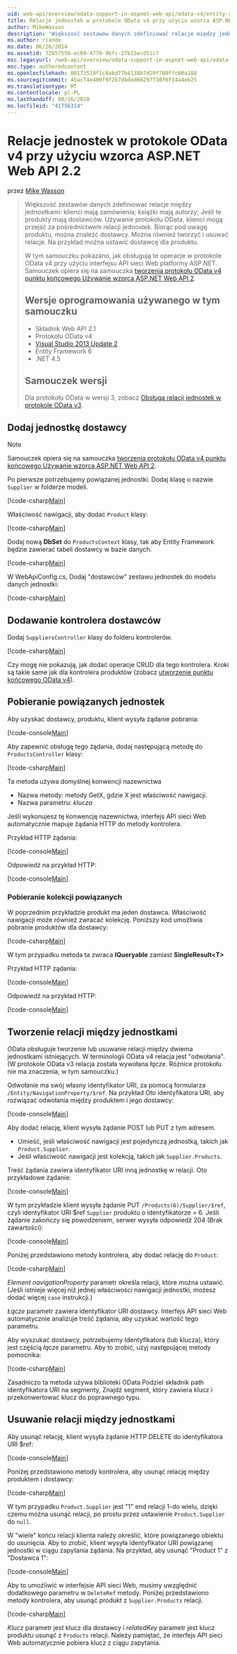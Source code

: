 ```yaml
---
uid: web-api/overview/odata-support-in-aspnet-web-api/odata-v4/entity-relations-in-odata-v4
title: Relacje jednostek w protokole OData v4 przy użyciu wzorca ASP.NET Web API 2.2 | Dokumentacja firmy Microsoft
author: MikeWasson
description: 'Większość zestawów danych zdefiniować relacje między jednostkami: klienci mają zamówienia; książki mają autorzy; Jeśli te produkty mają dostawców. Przy użyciu protokołu OData, klienci mogą przejść za pośrednictwem...'
ms.author: riande
ms.date: 06/26/2014
ms.assetid: 72657550-ec09-4779-9bfc-2fb15ecd51c7
msc.legacyurl: /web-api/overview/odata-support-in-aspnet-web-api/odata-v4/entity-relations-in-odata-v4
msc.type: authoredcontent
ms.openlocfilehash: 80173519f1c8abd77b4138b7d29f780ffc60a188
ms.sourcegitcommit: 45ac74e400f9f2b7dbded66297730f6f14a4eb25
ms.translationtype: MT
ms.contentlocale: pl-PL
ms.lasthandoff: 08/16/2018
ms.locfileid: "41756314"
---
```

<a name="entity-relations-in-odata-v4-using-aspnet-web-api-22"></a>Relacje jednostek w protokole OData v4 przy użyciu wzorca ASP.NET Web API 2.2
====================
przez [Mike Wasson](https://github.com/MikeWasson)

> Większość zestawów danych zdefiniować relacje między jednostkami: klienci mają zamówienia; książki mają autorzy; Jeśli te produkty mają dostawców. Używanie protokołu OData, klienci mogą przejść za pośrednictwem relacji jednostek. Biorąc pod uwagę produktu, można znaleźć dostawcy. Można również tworzyć i usuwać relacje. Na przykład można ustawić dostawcę dla produktu.
> 
> W tym samouczku pokazano, jak obsługują te operacje w protokole OData v4 przy użyciu interfejsu API sieci Web platformy ASP.NET. Samouczek opiera się na samouczka [tworzenia protokołu OData v4 punktu końcowego Używanie wzorca ASP.NET Web API 2](create-an-odata-v4-endpoint.md).
> 
> ## <a name="software-versions-used-in-the-tutorial"></a>Wersje oprogramowania używanego w tym samouczku
> 
> 
> - Składnik Web API 2.1
> - Protokołu OData v4
> - [Visual Studio 2013 Update 2](https://www.visualstudio.com/downloads/download-visual-studio-vs)
> - Entity Framework 6
> - .NET 4.5
> 
> 
> ## <a name="tutorial-versions"></a>Samouczek wersji
> 
> Dla protokołu OData w wersji 3, zobacz [Obsługa relacji jednostek w protokole OData v3](https://asp.net/web-api/overview/odata-support-in-aspnet-web-api/odata-v3/working-with-entity-relations).


## <a name="add-a-supplier-entity"></a>Dodaj jednostkę dostawcy

> [!NOTE]
> Samouczek opiera się na samouczka [tworzenia protokołu OData v4 punktu końcowego Używanie wzorca ASP.NET Web API 2](create-an-odata-v4-endpoint.md).


Po pierwsze potrzebujemy powiązanej jednostki. Dodaj klasę o nazwie `Supplier` w folderze modeli.

[!code-csharp[Main](entity-relations-in-odata-v4/samples/sample1.cs)]

Właściwość nawigacji, aby dodać `Product` klasy:

[!code-csharp[Main](entity-relations-in-odata-v4/samples/sample2.cs?highlight=13-15)]

Dodaj nową **DbSet** do `ProductsContext` klasy, tak aby Entity Framework będzie zawierać tabeli dostawcy w bazie danych.

[!code-csharp[Main](entity-relations-in-odata-v4/samples/sample3.cs?highlight=10)]

W WebApiConfig.cs, Dodaj &quot;dostawców&quot; zestawu jednostek do modelu danych jednostki:

[!code-csharp[Main](entity-relations-in-odata-v4/samples/sample4.cs?highlight=6)]

## <a name="add-a-suppliers-controller"></a>Dodawanie kontrolera dostawców

Dodaj `SuppliersController` klasy do folderu kontrolerów.

[!code-csharp[Main](entity-relations-in-odata-v4/samples/sample5.cs)]

Czy mogę nie pokazują, jak dodać operacje CRUD dla tego kontrolera. Kroki są takie same jak dla kontrolera produktów (zobacz [utworzenie punktu końcowego OData v4](create-an-odata-v4-endpoint.md)).

## <a name="getting-related-entities"></a>Pobieranie powiązanych jednostek

Aby uzyskać dostawcy, produktu, klient wysyła żądanie pobrania:

[!code-console[Main](entity-relations-in-odata-v4/samples/sample6.cmd)]

Aby zapewnić obsługę tego żądania, dodaj następującą metodę do `ProductsController` klasy:

[!code-csharp[Main](entity-relations-in-odata-v4/samples/sample7.cs)]

Ta metoda używa domyślnej konwencji nazewnictwa

- Nazwa metody: metody GetX, gdzie X jest właściwość nawigacji.
- Nazwa parametru: *klucza*

Jeśli wykonujesz tę konwencję nazewnictwa, interfejs API sieci Web automatycznie mapuje żądania HTTP do metody kontrolera.

Przykład HTTP żądania:

[!code-console[Main](entity-relations-in-odata-v4/samples/sample8.cmd)]

Odpowiedź na przykład HTTP:

[!code-console[Main](entity-relations-in-odata-v4/samples/sample9.cmd)]

### <a name="getting-a-related-collection"></a>Pobieranie kolekcji powiązanych

W poprzednim przykładzie produkt ma jeden dostawca. Właściwość nawigacji może również zwracać kolekcję. Poniższy kod umożliwia pobranie produktów dla dostawcy:

[!code-csharp[Main](entity-relations-in-odata-v4/samples/sample10.cs)]

W tym przypadku metoda ta zwraca **IQueryable** zamiast **SingleResult&lt;T&gt;**

Przykład HTTP żądania:

[!code-console[Main](entity-relations-in-odata-v4/samples/sample11.cmd)]

Odpowiedź na przykład HTTP:

[!code-console[Main](entity-relations-in-odata-v4/samples/sample12.cmd)]

## <a name="creating-a-relationship-between-entities"></a>Tworzenie relacji między jednostkami

OData obsługuje tworzenie lub usuwanie relacji między dwiema jednostkami istniejących. W terminologii OData v4 relacja jest &quot;odwołania&quot;. (W protokole OData v3 relacja została wywołana *łącze*. Różnice protokołu nie ma znaczenia, w tym samouczku.)

Odwołanie ma swój własny identyfikator URI, za pomocą formularza `/Entity/NavigationProperty/$ref`. Na przykład Oto identyfikatora URI, aby rozwiązać odwołania między produktem i jego dostawcy:

[!code-console[Main](entity-relations-in-odata-v4/samples/sample13.cmd)]

Aby dodać relację, klient wysyła żądanie POST lub PUT z tym adresem.

- Umieść, jeśli właściwość nawigacji jest pojedynczą jednostką, takich jak `Product.Supplier`.
- Jeśli właściwość nawigacji jest kolekcją, takich jak `Supplier.Products`.

Treść żądania zawiera identyfikator URI inną jednostkę w relacji. Oto przykładowe żądanie:

[!code-console[Main](entity-relations-in-odata-v4/samples/sample14.cmd)]

W tym przykładzie klient wysyła żądanie PUT `/Products(6)/Supplier/$ref`, czyli identyfikator URI $ref `Supplier` produktu o identyfikatorze = 6. Jeśli żądanie zakończy się powodzeniem, serwer wysyła odpowiedź 204 (Brak zawartości):

[!code-console[Main](entity-relations-in-odata-v4/samples/sample15.cmd)]

Poniżej przedstawiono metody kontrolera, aby dodać relację do `Product`:

[!code-csharp[Main](entity-relations-in-odata-v4/samples/sample16.cs)]

*Element navigationProperty* parametr określa relacji, które można ustawić. (Jeśli istnieje więcej niż jednej właściwości nawigacji jednostki, możesz dodać więcej `case` instrukcji.)

*Łącze* parametr zawiera identyfikator URI dostawcy. Interfejs API sieci Web automatycznie analizuje treść żądania, aby uzyskać wartość tego parametru.

Aby wyszukać dostawcy, potrzebujemy Identyfikatora (lub klucza), który jest częścią *łącze* parametru. Aby to zrobić, użyj następującej metody pomocnika:

[!code-csharp[Main](entity-relations-in-odata-v4/samples/sample17.cs)]

Zasadniczo ta metoda używa biblioteki OData Podziel składnik path identyfikatora URI na segmenty, Znajdź segment, który zawiera klucz i przekonwertować klucz do poprawnego typu.

## <a name="deleting-a-relationship-between-entities"></a>Usuwanie relacji między jednostkami

Aby usunąć relację, klient wysyła żądanie HTTP DELETE do identyfikatora URI $ref:

[!code-console[Main](entity-relations-in-odata-v4/samples/sample18.cmd)]

Poniżej przedstawiono metody kontrolera, aby usunąć relację między produktem i dostawcy:

[!code-csharp[Main](entity-relations-in-odata-v4/samples/sample19.cs)]

W tym przypadku `Product.Supplier` jest &quot;1&quot; end relacji 1-do wielu, dzięki czemu można usunąć relacji, po prostu przez ustawienie `Product.Supplier` do `null`.

W &quot;wiele&quot; końcu relacji klienta należy określić, które powiązanego obiektu do usunięcia. Aby to zrobić, klient wysyła identyfikator URI powiązanej jednostki w ciągu zapytania żądania. Na przykład, aby usunąć "Product 1" z "Dostawca 1":

[!code-console[Main](entity-relations-in-odata-v4/samples/sample20.cmd?highlight=1)]

Aby to umożliwić w interfejsie API sieci Web, musimy uwzględnić dodatkowego parametru w `DeleteRef` metody. Poniżej przedstawiono metody kontrolera, aby usunąć produkt z `Supplier.Products` relacji.

[!code-csharp[Main](entity-relations-in-odata-v4/samples/sample21.cs)]

*Klucz* parametr jest klucz dla dostawcy i *relatedKey* parametr jest klucz produktu usunąć z `Products` relacji. Należy pamiętać, że interfejs API sieci Web automatycznie pobiera klucz z ciągu zapytania.
